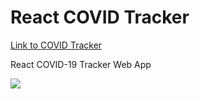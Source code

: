 # React COVID Tracker

<a href="https://covid-tracker-lac.vercel.app">Link to COVID Tracker</a>

React COVID-19 Tracker Web App

<img src="https://i.ibb.co/Yk5ynx5/Screenshot-2021-02-08-at-02-18-31.png">

